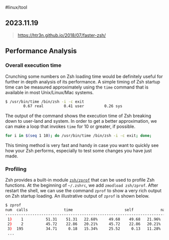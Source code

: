 #linux/tool
## 2023.11.19
    
> https://htr3n.github.io/2018/07/faster-zsh/

## Performance Analysis

### Overall execution time

Crunching some numbers on Zsh loading time would be definitely useful for further in depth analysis of its performance. A simple timing of Zsh startup time can be measured approximately using the `time` command that is available in most Unix/Linux/Mac systems.

```bash
$ /usr/bin/time /bin/zsh -i -c exit
        0.67 real         0.41 user         0.26 sys
```

The output of the command shows the execution time of Zsh breaking down to user-land and system. In order to get a better approximation, we can make a loop that invokes `time` for 10 or greater, if possible.

```bash
for i in $(seq 1 10); do /usr/bin/time /bin/zsh -i -c exit; done;
```

This timing method is very fast and handy in case you want to quickly see how your Zsh performs, especially to test some changes you have just made.

### Profiling

Zsh provides a built-in module [`zsh/zprof`](http://zsh.sourceforge.net/Doc/Release/Zsh-Modules.html#The-zsh_002fzprof-Module) that can be used to profile Zsh functions. At the beginning of `~/.zshrc`, we add `zmodload zsh/zprof`. After restart the shell, we can use the command `zprof` to show a very rich output on Zsh startup loading. An illustrative output of `zprof` is shown below.

```bash
$ zprof
num  calls                time                       self            name
------------------------------------------------------------------------------
 1)    1          51.31    51.31   22.68%     49.68    49.68   21.96%  zle-line-init
 2)    2          45.72    22.86   20.21%     45.72    22.86   20.21%  compaudit
 3)  195          34.71     0.18   15.34%     25.52     0.13   11.28%  _zsh_autosuggest_bind_widget
 ...
```